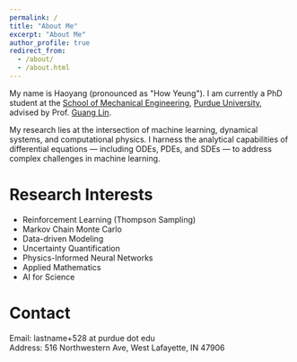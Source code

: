 ```yaml
---
permalink: /
title: "About Me"
excerpt: "About Me"
author_profile: true
redirect_from:
  - /about/
  - /about.html
---
```


My name is Haoyang (pronounced as "How Yeung"). I am currently a PhD student at the [School of Mechanical Engineering](https://engineering.purdue.edu/ME), [Purdue University](https://www.purdue.edu/), advised by Prof. [Guang Lin](https://www.math.purdue.edu/~lin491/).

My research lies at the intersection of machine learning, dynamical systems, and computational physics. I harness the analytical capabilities of differential equations — including ODEs, PDEs, and SDEs — to address complex challenges in machine learning.

Research Interests
======
* Reinforcement Learning (Thompson Sampling)
* Markov Chain Monte Carlo
* Data-driven Modeling
* Uncertainty Quantification
* Physics-Informed Neural Networks
* Applied Mathematics
* AI for Science

Contact
======
Email: lastname+528 at purdue dot edu
<br>Address: 516 Northwestern Ave, West Lafayette, IN 47906
